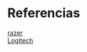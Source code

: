 # Referencias

[razer](https://www.razer.com/es-es/technology/razer-hyperpolling)
<br>
[Logitech](https://www.logitechg.com/es-es)
